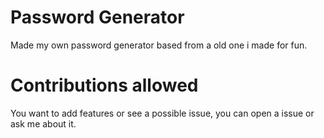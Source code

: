 # Password Generator 
Made my own password generator based from a old one i made for fun.

# Contributions allowed

You want to add features or see a possible issue, you can open a issue or ask me about it.
